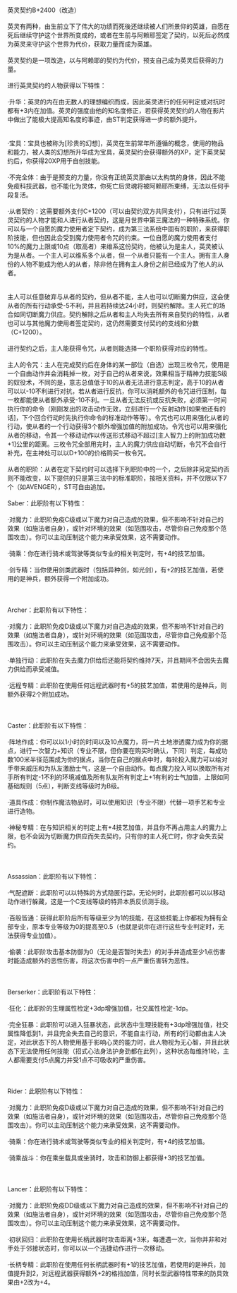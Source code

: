 <title>英灵契约</title>
<meta name="GENERATOR" content="WinCHM">
<meta http-equiv="Content-Type" content="text/html; charset=gb2312">
<br>
<br>英灵契约B+2400（改造） 
<br>
<br>英灵有两种，由生前立下了伟大的功绩而死後还继续被人们所景仰的英雄，自愿在死后继续守护这个世界所变成的，或者在生前与阿赖耶签定了契约，以死后必然成为英灵来守护这个世界为代价，获取力量而成为英雄。 
<br>
<br>英灵契约是一项改造，以与阿赖耶的契约为代价，预支自己成为英灵后获得的力量。 
<br>
<br>进行英灵契约的人物获得以下特性： 
<br>
<br>·升华：英灵的内在由无数人的理想编织而成，因此英灵进行的任何判定或对抗时都有+3内在加值。英灵的强度由他的知名度修正，若获得英灵契约的人物在影片中做出了能极大提高知名度的事迹，由ST判定获得进一步的额外提升。 
<br>
<br>
<br>·宝具：宝具也被称为[珍贵的幻想]，英灵在生前常年所遵循的概念，使用的物品和能力，被人类的幻想所升华成为宝具，英灵契约会获得额外的XP，定下英灵契约后，你获得20XP用于自创技能。 
<br>
<br>·不完全体：由于是预支的力量，你没有正统英灵那由以太构筑的身体，因此不能免疫科技武器，也不能化为灵体，你死亡后灵魂将被阿赖耶所束缚，无法以任何手段复活。 
<br>
<br>·从者契约：这需要额外支付C+1200（可以由契约双方共同支付），只有进行过英灵契约的人物才能和人进行从者契约，这是月世界中第三魔法的一种特殊系统。你可以与一个自愿的魔力使用者定下契约，成为第三法系统中固有的职阶，来获得职阶技能，但也因此会受到魔力使用者令咒的约束。一位自愿的魔力使用者支付10%的魔力上限或10点（取高者）来维系这份契约，他被认为是主人，英灵被认为是从者。一个主人可以维系多个从者，但一个从者只能有一个主人。拥有主人身份的人物不能成为他人的从者，除非他在拥有主人身份之前已经成为了他人的从者。 
<br>
<br>
<br>主人可以任意破弃与从者的契约，但从者不能，主人也可以切断魔力供应，这会使从者的所有行动承受-5不利，并且若持续达24小时，则契约解除。主人死亡的场合如同切断魔力供应。契约解除之后从者和主人均失去所有来自契约的特性，从者也可以与其他魔力使用者签定契约，这仍然需要支付契约的支线和分数（C+1200）。 
<br>
<br>进行契约之后，主人能获得令咒，从者则能选择一个职阶获得对应的特性。 
<br>
<br>主人的令咒：主人在完成契约后在身体的某一部位（自选）出现三枚令咒，使用是一个自由动作并会消耗掉一枚，对于自己的从者来说，效果相当于精神力技能S级的奴役术，不同的是，意志总值低于10的从者无法进行意志判定，高于10的从者可以以-10不利进行对抗，若从者进行反抗，你可以消耗额外的令咒进行压制，每一枚都能使从者额外承受-10不利。一旦从者无法反抗或反抗失败，必须第一时间执行你的命令（刚刚发出的攻击动作无效，立刻进行一个反射动作[如果他还有的话]，下个回合行动时先执行你命令的标准动作等等）。令咒也可以用来强化从者的行动，使从者的一个行动获得3个额外增强加值的附加成功。令咒也可以用来强化从者的移动，令其一个移动动作以传送形式移动不超过[主人智力上的附加成功数+1]公里的距离。三枚令咒全部用完时，主人的魔力供应自动切断，令咒不会自行补充，在主神处可以以D+100的价格购买一枚令咒。 
<br>
<br>从者的职阶：从者在定下契约时可以选择下列职阶中的一个，之后除非另定契约否则不能改变，以下提供的只是第三法中的标准职阶，按相关资料，并不仅限以下7个（如AVENGER），ST可自由追加。 
<br>
<br>Saber：此职阶有以下特性： 
<br>
<br>·对魔力：此职阶免疫C级或以下魔力对自己造成的效果，但不影响不针对自己的效果（如施法者自身），或针对环境的效果（如范围攻击，尽管你自己免疫那个范围攻击）。你可以主动压制这个能力来承受效果，这不需要动作。 
<br>
<br>·骑乘：你在进行骑术或驾驶等类似专业的相关判定时，有+4的技艺加值。 
<br>
<br>·剑专精：当你使用剑类武器时（包括异种剑，如光剑），有+2的技艺加值，若使用的是神兵，额外获得一个附加成功。 
<br>
<br>
<br>
<br>Archer：此职阶有以下特性： 
<br>
<br>·对魔力：此职阶免疫D级或以下魔力对自己造成的效果，但不影响不针对自己的效果（如施法者自身），或针对环境的效果（如范围攻击，尽管你自己免疫那个范围攻击）。你可以主动压制这个能力来承受效果，这不需要动作。 
<br>
<br>·单独行动：此职阶在失去魔力供给后还能将契约维持7天，并且期间不会因失去魔力供给而承受减值。 
<br>
<br>·远程专精：此职阶在使用任何远程武器时有+5的技艺加值，若使用的是神兵，则额外获得2个附加成功。 
<br>
<br>
<br>
<br>Caster：此职阶有以下特性： 
<br>
<br>·阵地作成：你可以以1小时的时间以及10点魔力，将一片土地渗透魔力成为你的据点，进行一次智力+知识（专业不限，但你要在购买时确认，下同）判定，每成功数100米半径范围成为你的据点，当你在自己的据点中时，每轮投入魔力可以给对手带来威压和为队友激励士气，这是一个自由动作。每点魔力投入可以换取所有对手所有判定-1不利的环境减值及所有队友所有判定上+1有利的士气加值，上限如同基础规则（5点），判断支线等级时为B级。 
<br>
<br>·道具作成：你制作魔法物品时，可以使用知识（专业不限）代替一项手艺和专业进行造物。 
<br>
<br>·神秘专精：在与知识相关的判定上有+4技艺加值，并且你不再占用主人的魔力上限，也不会因为切断魔力供应而失去契约，只有你的主人死亡时，你才会失去契约。 
<br>
<br>
<br>
<br>Assassian：此职阶有以下特性： 
<br>
<br>·气配遮断：此职阶可以以特殊的方式隐匿行踪，无论何时，此职阶都可以以移动动作进行躲藏，这是一个C支线等级的特异本质反侦测手段。 
<br>
<br>·百般皆通：获得此职阶后所有等级至少为1的技能，在这些技能上你都视为拥有全部专业，原本专业等级为0的提高至0.5（也就是说你在进行这些专业判定时，无法获得专业加值）。 
<br>
<br>·偷袭：此职阶攻击基本防御为0（无论是否暂时失去）的对手并造成至少1点伤害时能造成额外的恶性伤害，将这次伤害中的一点严重伤害转为恶性。 
<br>
<br>
<br>
<br>Berserker：此职阶有以下特性： 
<br>
<br>·狂化：此职阶的生理属性检定+3dp增强加值，社交属性检定-1dp。 
<br>
<br>·完全狂暴：此职阶可以进入狂暴状态，此状态中生理技能有+3dp增强加值，社交属性降低到1，并且完全失去自己的意识，不能自主行动，所有的行动都由主人决定，对此状态下的人物使用基于影响心灵的能力时，此人物视为无心智，并且此状态下无法使用任何技能（招式心法身法护身劲都在此列），这种状态每维持1轮，主人都需要支付5点魔力并受1点不可吸收的严重伤害。 
<br>
<br>
<br>
<br>Rider：此职阶有以下特性： 
<br>
<br>·对魔力：此职阶免疫D级或以下魔力对自己造成的效果，但不影响不针对自己的效果（如施法者自身），或针对环境的效果（如范围攻击，尽管你自己免疫那个范围攻击）。你可以主动压制这个能力来承受效果，这不需要动作。 
<br>
<br>·骑乘：你在进行骑术或驾驶等类似专业的相关判定时，有+4的技艺加值。 
<br>
<br>·骑乘战斗：你在乘坐载具或坐骑时，攻击和防御上都获得+3的技艺加值。 
<br>
<br>
<br>
<br>Lancer：此职阶有以下特性： 
<br>
<br>·对魔力：此职阶免疫DD级或以下魔力对自己造成的效果，但不影响不针对自己的效果（如施法者自身），或针对环境的效果（如范围攻击，尽管你自己免疫那个范围攻击）。你可以主动压制这个能力来承受效果，这不需要动作。 
<br>
<br>·初状回归：此职阶在使用长柄武器时攻击距离+3米，每遭遇一次，当你并非和对手处于邻接状态时，你可以以一个迅捷动作进行一次移动。 
<br>
<br>·长柄专精：此职阶在使用任何长柄武器时有+1的技艺加值，若使用的是神兵，加值提升到2，对远程武器获得额外+2的格挡加值，同时长型武器特性带来的防具效果由+2改为+4。 
<br>
